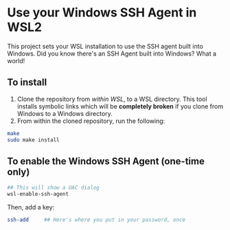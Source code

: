 # Use your Windows SSH Agent in WSL2

This project sets your WSL installation to use the SSH agent built into Windows.
Did you know there's an SSH Agent built into Windows? What a world!

## To install

1. Clone the repository from _within WSL_, to a WSL directory. This tool
   installs symbolic links which will be **completely broken** if you clone
   from Windows to a Windows directory.
2. From within the cloned repository, run the following:

```sh
make
sudo make install
```

## To enable the Windows SSH Agent (one-time only)

```sh
## This will show a UAC dialog
wsl-enable-ssh-agent
```

Then, add a key:

```sh
ssh-add     ## Here's where you put in your password, once
```

